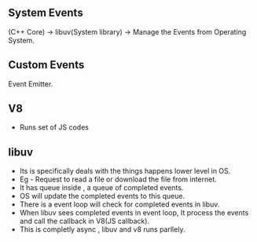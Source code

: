 
System Events 
-------------

 (C++ Core) -> libuv(System library) -> Manage the Events from Operating System.

Custom Events 
-------------

Event Emitter.

V8  
---
- Runs set of JS codes 

libuv 
-----

- Its is specifically deals with the things happens lower level in OS.
- Eg - Request to read  a file or download the file from internet.
- It has queue inside , a queue of completed events. 
- OS will update the completed events to this queue.
- There is a event loop will check for completed events in libuv. 
- When libuv sees completed events in event loop, It process the events and call the callback in V8(JS callback). 
- This is completly async , libuv and v8 runs parllely.






